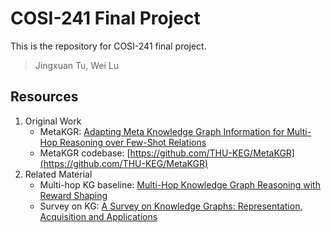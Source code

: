 # COSI-241 Final Project
This is the repository for COSI-241 final project.
> Jingxuan Tu, Wei Lu

## Resources
1. Original Work
    - MetaKGR: [Adapting Meta Knowledge Graph Information for Multi-Hop Reasoning over Few-Shot Relations](https://arxiv.org/pdf/1908.11513.pdf)
    - MetaKGR codebase: [https://github.com/THU-KEG/MetaKGR](https://github.com/THU-KEG/MetaKGR)
2. Related Material
    - Multi-hop KG baseline: [Multi-Hop Knowledge Graph Reasoning with Reward Shaping](https://arxiv.org/pdf/1808.10568.pdf)
    - Survey on KG: [A Survey on Knowledge Graphs: Representation, Acquisition and Applications](https://arxiv.org/pdf/2002.00388.pdf)